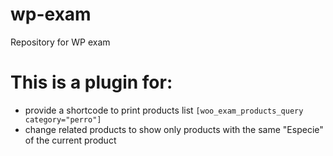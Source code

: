 # wp-exam
Repository for WP exam

# This is a plugin for:
* provide a shortcode to print products list `[woo_exam_products_query category="perro"]`
* change related products to show only products with the same "Especie" of the current product
